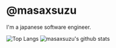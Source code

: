 # @masaxsuzu

I'm a japanese software engineer.

![Top Langs](https://github-readme-stats.vercel.app/api/top-langs/?username=masaxsuzu&hide=html)
![masaxsuzu's github stats](https://github-readme-stats.vercel.app/api?username=masaxsuzu&show_icons=true&count_private=true&line_height=40)
